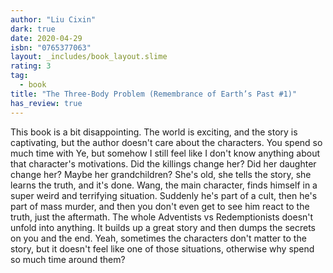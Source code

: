 ```yaml
---
author: "Liu Cixin"
dark: true
date: 2020-04-29
isbn: "0765377063"
layout: _includes/book_layout.slime
rating: 3
tag:
  - book
title: "The Three-Body Problem (Remembrance of Earth’s Past #1)"
has_review: true
---
```


This book is a bit disappointing. The world is exciting, and the story is captivating, but the author doesn't care about the characters. You spend so much time with Ye, but somehow I still feel like I don't know anything about that character's motivations. Did the killings change her? Did her daughter change her? Maybe her grandchildren? She's old, she tells the story, she learns the truth, and it's done. Wang, the main character, finds himself in a super weird and terrifying situation. Suddenly he's part of a cult, then he's part of mass murder, and then you don't even get to see him react to the truth, just the aftermath. The whole Adventists vs Redemptionists doesn't unfold into anything. It builds up a great story and then dumps the secrets on you and the end. Yeah, sometimes the characters don't matter to the story, but it doesn't feel like one of those situations, otherwise why spend so much time around them?
